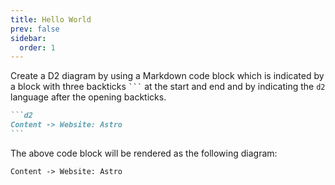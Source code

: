 ```yaml
---
title: Hello World
prev: false
sidebar:
  order: 1
---
```


Create a D2 diagram by using a Markdown code block which is indicated by a block with three backticks <code>```</code> at the start and end and by indicating the `d2` language after the opening backticks.

````md title="src/content/docs/example.md"
```d2
Content -> Website: Astro
```
````

The above code block will be rendered as the following diagram:

```d2
Content -> Website: Astro
```
